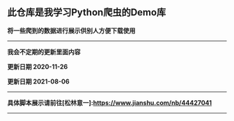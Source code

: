 ## 此仓库是我学习Python爬虫的Demo库

**将一些爬到的数据进行展示供别人方便下载使用**

****

**我会不定期的更新里面内容**

**更新日期 2020-11-26**

**更新日期 2021-08-06**

***

**具体脚本展示请前往[松林意一]:https://www.jianshu.com/nb/44427041**

***

